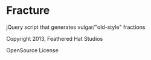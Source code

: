 # Fracture
jQuery script that generates vulgar/"old-style" fractions

Copyright 2013, Feathered Hat Studios

OpenSource License
